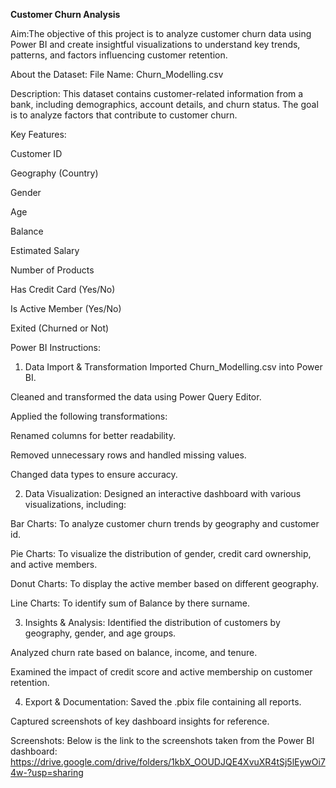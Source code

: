 **Customer Churn Analysis**

Aim:The objective of this project is to analyze customer churn data using Power BI and create insightful visualizations to understand key trends, patterns, and factors influencing customer retention.

About the Dataset:
File Name: Churn_Modelling.csv

Description: This dataset contains customer-related information from a bank, including demographics, account details, and churn status. The goal is to analyze factors that contribute to customer churn.

Key Features:

Customer ID

Geography (Country)

Gender

Age

Balance

Estimated Salary

Number of Products

Has Credit Card (Yes/No)

Is Active Member (Yes/No)

Exited (Churned or Not)

Power BI Instructions:
1. Data Import & Transformation
Imported Churn_Modelling.csv into Power BI.

Cleaned and transformed the data using Power Query Editor.

Applied the following transformations:

Renamed columns for better readability.

Removed unnecessary rows and handled missing values.

Changed data types to ensure accuracy.

2. Data Visualization:
Designed an interactive dashboard with various visualizations, including:

Bar Charts: To analyze customer churn trends by geography and customer id.

Pie Charts: To visualize the distribution of gender, credit card ownership, and active members.

Donut Charts: To display the active member based on different geography.

Line Charts: To identify sum of Balance by there surname.



3. Insights & Analysis:
Identified the distribution of customers by geography, gender, and age groups.

Analyzed churn rate based on balance, income, and tenure.

Examined the impact of credit score and active membership on customer retention.

4. Export & Documentation:
 Saved the .pbix file containing all reports.

Captured screenshots of key dashboard insights for reference.

Screenshots:
Below is the link to the screenshots taken from the Power BI dashboard:
https://drive.google.com/drive/folders/1kbX_OOUDJQE4XvuXR4tSj5lEywOi74w-?usp=sharing
